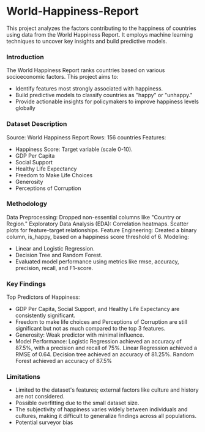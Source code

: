 # World-Happiness-Report
This project analyzes the factors contributing to the happiness of countries using data from the World Happiness Report. It employs machine learning techniques to uncover key insights and build predictive models.


### Introduction
The World Happiness Report ranks countries based on various socioeconomic factors. This project aims to:

- Identify features most strongly associated with happiness.
- Build predictive models to classify countries as "happy" or "unhappy."
- Provide actionable insights for policymakers to improve happiness levels globally

### Dataset Description
Source: World Happiness Report
Rows: 156 countries
Features:

- Happiness Score: Target variable (scale 0-10).
- GDP Per Capita
- Social Support
- Healthy Life Expectancy
- Freedom to Make Life Choices
- Generosity
- Perceptions of Corruption 

### Methodology
Data Preprocessing:
Dropped non-essential columns like "Country or Region."
Exploratory Data Analysis (EDA):
Correlation heatmaps.
Scatter plots for feature-target relationships.
Feature Engineering:
Created a binary column, is_happy, based on a happiness score threshold of 6.
Modeling:

- Linear and Logistic Regression.
- Decision Tree and Random Forest.
- Evaluated model performance using metrics like rmse, accuracy, precision, recall, and F1-score.

### Key Findings
Top Predictors of Happiness:

- GDP Per Capita, Social Support, and Healthy Life Expectancy are consistently significant.
- Freedom to make life choices and Perceptions of Corruption are still significant but not as much compared to the top 3 features. 
- Generosity: Weak predictor with minimal influence.
- Model Performance: Logistic Regression achieved an accuracy of 87.5%, with a precision and recall of 75%. Linear Regression achieved a RMSE of 0.64. Decision tree achieved an accuracy of 81.25%. Random Forest achieved an accuracy of 87.5%

### Limitations

- Limited to the dataset's features; external factors like culture and history are not considered.
- Possible overfitting due to the small dataset size.
- The subjectivity of happiness varies widely between individuals and cultures, making it difficult to generalize findings across all populations.
- Potential surveyor bias 
